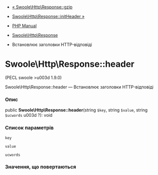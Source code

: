 - [« Swoole\Http\Response::gzip](swoole-http-response.gzip.md)
- [Swoole\Http\Response::initHeader
»](swoole-http-response.initheader.md)

- [PHP Manual](index.md)
- [Swoole\Http\Response](class.swoole-http-response.md)
- Встановлює заголовки HTTP-відповіді

# Swoole\Http\Response::header

(PECL swoole \>u003d 1.9.0)

Swoole\Http\Response::header — Встановлює заголовки HTTP-відповіді

### Опис

public **Swoole\Http\Response::header**(string `$key`, string `$value`,
string `$ucwords` u003d ?): void

### Список параметрів

`key`

`value`

`ucwords`

### Значення, що повертаються
